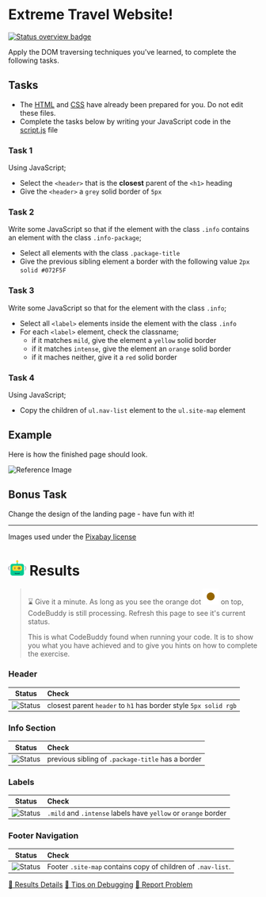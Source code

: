 # Extreme Travel Website!
[![Status overview badge](../../blob/badges/.github/badges/main/badge.svg)](#-results)


Apply the DOM traversing techniques you've learned, to complete the following tasks.

## Tasks

- The [HTML](./index.html) and [CSS](./main.css) have already been prepared for you. Do not edit these files.
- Complete the tasks below by writing your JavaScript code in the [script.js](./script.js) file

### Task 1

Using JavaScript;

- Select the `<header>` that is the **closest** parent of the `<h1>` heading
- Give the `<header>` a `grey` solid border of `5px`

### Task 2

Write some JavaScript so that if the element with the class `.info` contains an element with the class `.info-package`;

- Select all elements with the class `.package-title`
- Give the previous sibling element a border with the following value `2px solid #072F5F`

### Task 3

Write some JavaScript so that for the element with the class `.info`;

- Select all `<label>` elements inside the element with the class `.info`
- For each `<label>` element, check the classname;
  - if it matches `mild`, give the element a `yellow` solid border
  - if it matches `intense`, give the element an `orange` solid border
  - if it maches neither, give it a `red` solid border

### Task 4

Using JavaScript;

- Copy the children of `ul.nav-list` element to the `ul.site-map` element

## Example

Here is how the finished page should look.

![Reference Image](./reference.png)

## Bonus Task

Change the design of the landing page - have fun with it!

---

Images used under the [Pixabay license](https://pixabay.com/service/license-summary/)

[//]: # (autograding info start)
# <img src="https://github.com/DCI-EdTech/autograding-setup/raw/main/assets/bot-large.svg" alt="" data-canonical-src="https://github.com/DCI-EdTech/autograding-setup/raw/main/assets/bot-large.svg" height="31" /> Results
> ⌛ Give it a minute. As long as you see the orange dot ![processing](https://raw.githubusercontent.com/DCI-EdTech/autograding-setup/main/assets/processing.svg) on top, CodeBuddy is still processing. Refresh this page to see it's current status.
>
> This is what CodeBuddy found when running your code. It is to show you what you have achieved and to give you hints on how to complete the exercise.


### Header

|                 Status                  | Check                                                                                    |
| :-------------------------------------: | :--------------------------------------------------------------------------------------- |
| ![Status](../../blob/badges/.github/badges/main/status0.svg) | closest parent `header` to `h1` has border style `5px solid rgb` |

### Info Section

|                 Status                  | Check                                                                                    |
| :-------------------------------------: | :--------------------------------------------------------------------------------------- |
| ![Status](../../blob/badges/.github/badges/main/status1.svg) | previous sibling of `.package-title` has a border |

### Labels

|                 Status                  | Check                                                                                    |
| :-------------------------------------: | :--------------------------------------------------------------------------------------- |
| ![Status](../../blob/badges/.github/badges/main/status2.svg) | `.mild` and `.intense` labels have `yellow` or `orange` border |

### Footer Navigation

|                 Status                  | Check                                                                                    |
| :-------------------------------------: | :--------------------------------------------------------------------------------------- |
| ![Status](../../blob/badges/.github/badges/main/status3.svg) | Footer `.site-map` contains copy of children of `.nav-list`. |



[🔬 Results Details](../../actions)
[🐞 Tips on Debugging](https://github.com/DCI-EdTech/autograding-setup/wiki/How-to-work-with-CodeBuddy)
[📢 Report Problem](https://docs.google.com/forms/d/e/1FAIpQLSfS8wPh6bCMTLF2wmjiE5_UhPiOEnubEwwPLN_M8zTCjx5qbg/viewform?usp=pp_url&entry.652569746=spa-dom-extreme-travel)


[//]: # (autograding info end)